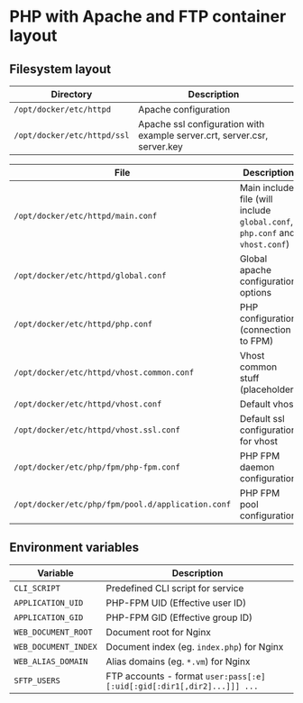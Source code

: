 # PHP with Apache and FTP container layout

## Filesystem layout

Directory                       | Description
------------------------------- | ------------------------------------------------------------------------------
`/opt/docker/etc/httpd`         | Apache configuration
`/opt/docker/etc/httpd/ssl`     | Apache ssl configuration with example server.crt, server.csr, server.key

File                                                | Description
--------------------------------------------------- | ------------------------------------------------------------------------------
`/opt/docker/etc/httpd/main.conf`                   | Main include file (will include `global.conf`, `php.conf` and `vhost.conf`) 
`/opt/docker/etc/httpd/global.conf`                 | Global apache configuration options
`/opt/docker/etc/httpd/php.conf`                    | PHP configuration (connection to FPM)
`/opt/docker/etc/httpd/vhost.common.conf`           | Vhost common stuff (placeholder)
`/opt/docker/etc/httpd/vhost.conf`                  | Default vhost
`/opt/docker/etc/httpd/vhost.ssl.conf`              | Default ssl configuration for vhost
`/opt/docker/etc/php/fpm/php-fpm.conf`              | PHP FPM daemon configuration
`/opt/docker/etc/php/fpm/pool.d/application.conf`   | PHP FPM pool configuration

## Environment variables

Variable              | Description
--------------------- |  ------------------------------------------------------------------------------
`CLI_SCRIPT`          | Predefined CLI script for service
`APPLICATION_UID`     | PHP-FPM UID (Effective user ID)
`APPLICATION_GID`     | PHP-FPM GID (Effective group ID)
`WEB_DOCUMENT_ROOT`   | Document root for Nginx
`WEB_DOCUMENT_INDEX`  | Document index (eg. `index.php`) for Nginx
`WEB_ALIAS_DOMAIN`    | Alias domains (eg. `*.vm`) for Nginx
`SFTP_USERS`          | FTP accounts - format `user:pass[:e][:uid[:gid[:dir1[,dir2]...]]] ...`

